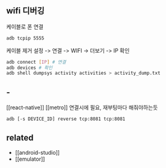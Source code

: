 ## wifi 디버깅

케이블로 폰 연결
```sh
adb tcpip 5555
```

케이블 제거
설정 -> 연결 -> WIFI -> 더보기 -> IP 확인
```sh
adb connect [IP] # 연결
adb devices # 확인
adb shell dumpsys activity activities > activity_dump.txt
```

## -
[[react-native]] [[metro]] 연결시에 필요, 재부팅마다 해줘야하는듯
```sh
adb [-s DEVICE_ID] reverse tcp:8081 tcp:8081
```

## related
- [[android-studio]]
- [[emulator]]
